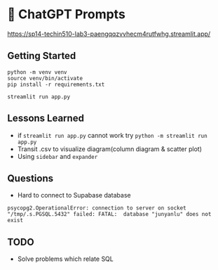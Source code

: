 # 🤖 ChatGPT Prompts
https://sp14-techin510-lab3-paengqqzvvhecm4rutfwhg.streamlit.app/
## Getting Started

```
python -m venv venv
source venv/bin/activate
pip install -r requirements.txt

streamlit run app.py

```

## Lessons Learned
- if `streamlit run app.py` cannot work try `python -m streamlit run app.py`
- Transit .csv to visualize diagram(column diagram & scatter plot)
- Using `sidebar` and `expander`

## Questions
- Hard to connect to Supabase database
```
psycopg2.OperationalError: connection to server on socket "/tmp/.s.PGSQL.5432" failed: FATAL:  database "junyanlu" does not exist
```

## TODO
- Solve problems which relate SQL
